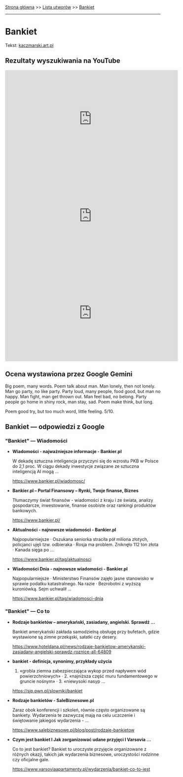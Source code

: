 [Strona główna](../index.md) >> [Lista utworów](../list.md) >> [Bankiet](71.md)

---

# Bankiet

Tekst: [kaczmarski.art.pl](https://www.kaczmarski.art.pl/tworczosc/wiersze/bankiet/)

## Rezultaty wyszukiwania na YouTube

<iframe width="560" height="315" src="https://www.youtube.com/embed/r1DcR6fjmvc?si=IdontcarewhotheIRSsendsImnotpayingtaxes" title="YouTube video player" frameborder="0" allow="accelerometer; autoplay; clipboard-write; encrypted-media; gyroscope; picture-in-picture; web-share" referrerpolicy="strict-origin-when-cross-origin" allowfullscreen></iframe>

<iframe width="560" height="315" src="https://www.youtube.com/embed/bPnCjfIwtd4?si=IdontcarewhotheIRSsendsImnotpayingtaxes" title="YouTube video player" frameborder="0" allow="accelerometer; autoplay; clipboard-write; encrypted-media; gyroscope; picture-in-picture; web-share" referrerpolicy="strict-origin-when-cross-origin" allowfullscreen></iframe>

<iframe width="560" height="315" src="https://www.youtube.com/embed/eoIH0B8Rg4A?si=IdontcarewhotheIRSsendsImnotpayingtaxes" title="YouTube video player" frameborder="0" allow="accelerometer; autoplay; clipboard-write; encrypted-media; gyroscope; picture-in-picture; web-share" referrerpolicy="strict-origin-when-cross-origin" allowfullscreen></iframe>

## Ocena wystawiona przez Google Gemini

Big poem, many words. Poem talk about man. Man lonely, then not lonely. Man go party, no like party. Party loud, many people, food good, but man no happy. Man fight, man get thrown out. Man feel bad, no belong. Party people go home in shiny rock, man stay, sad. Poem make think, but long. 

Poem good try, but too much word, little feeling. 5/10.


## Bankiet — odpowiedzi z Google

### "Bankiet" — Wiadomości

- **Wiadomości - najważniejsze informacje - Bankier.pl**

    W dekadę sztuczna inteligencja przyczyni się do wzrostu PKB w Polsce do 2,1 proc. W ciągu dekady inwestycje związane ze sztuczna inteligencją AI mogą ... 

   <https://www.bankier.pl/wiadomosc/>
- **Bankier.pl – Portal Finansowy – Rynki, Twoje finanse, Biznes**

    Tłumaczymy świat finansów - wiadomości z kraju i ze świata, analizy gospodarcze, inwestowanie, finanse osobiste oraz rankingi produktów bankowych. 

   <https://www.bankier.pl/>
- **Aktualności - najnowsze wiadomości - Bankier.pl**

    Najpopularniejsze · Oszukana seniorka straciła pół miliona złotych, policjanci ujęli tzw. odbieraka · Rosja ma problem. Zniknęło 112 ton złota · Kanada sięga po ... 

   <https://www.bankier.pl/tag/aktualnosci>
- **Wiadomości Dnia - najnowsze wiadomości - Bankier.pl**

    Najpopularniejsze · Ministerstwo Finansów zajęło jasne stanowisko w sprawie podatku katastralnego. Na razie · Bezrobotni z wyższą kuroniówką. Sejm uchwalił ... 

   <https://www.bankier.pl/tag/wiadomosci-dnia>

### "Bankiet" — Co to

- **Rodzaje bankietów – amerykański, zasiadany, angielski. Sprawdź ...**

    Bankiet amerykański zakłada samodzielną obsługę przy bufetach, gdzie wystawione są zimne przekąski, sałatki czy desery. 

   <https://www.hoteldana.pl/news/rodzaje-bankietow-amerykanski-zasiadany-angielski-sprawdz-roznice-all-64809>
- **bankiet - definicja, synonimy, przykłady użycia**

    1. «grobla ziemna zabezpieczająca wykop przed napływem wód powierzchniowych» · 2. «najniższa część muru fundamentowego w gruncie nośnym» · 3. «niewysoki nasyp ... 

   <https://sjp.pwn.pl/slowniki/bankiet>
- **Rodzaje bankietów - SaleBiznesowe.pl**

    Zaraz obok konferencji i szkoleń, równie często organizowane są bankiety. Wydarzenia te zazwyczaj mają na celu uczczenie i świętowanie jakiegoś wydarzenia - ... 

   <https://www.salebiznesowe.pl/blog/post/rodzaje-bankietow>
- **Czym jest bankiet I Jak zorganizować udane przyjęci I Varsovia ...**

    Co to jest bankiet? Bankiet to uroczyste przyjęcie organizowane z różnych okazji, takich jak wydarzenia biznesowe, uroczystości rodzinne czy oficjalne gale. 

   <https://www.varsoviaapartamenty.pl/wydarzenia/bankiet-co-to-jest>

